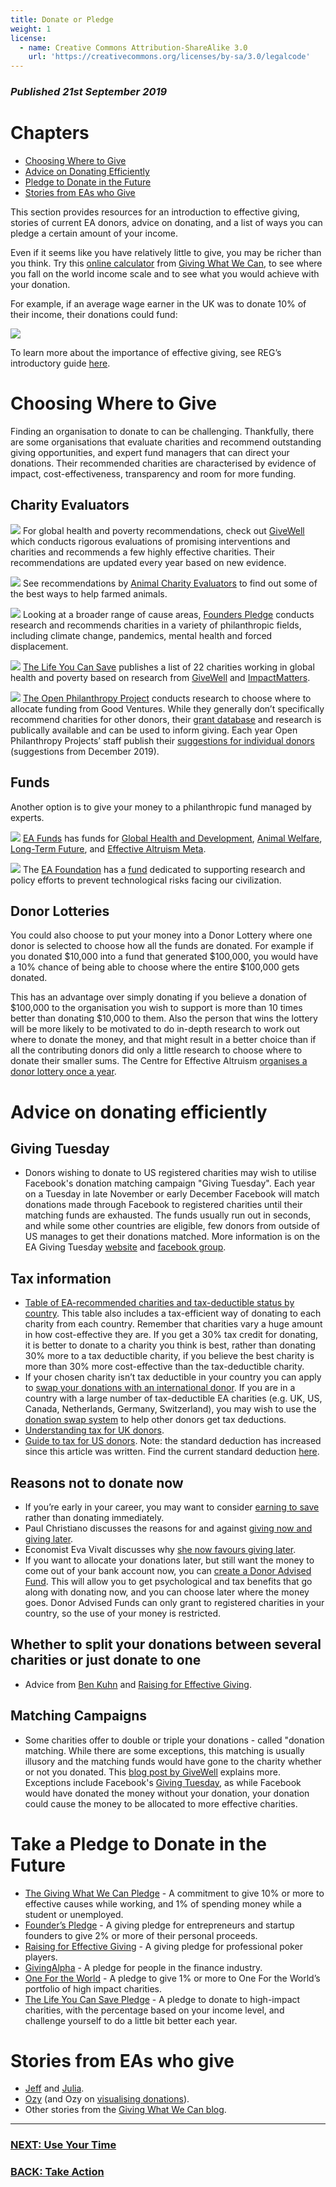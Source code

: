 ```yaml
---
title: Donate or Pledge
weight: 1
license:
  - name: Creative Commons Attribution-ShareAlike 3.0
    url: 'https://creativecommons.org/licenses/by-sa/3.0/legalcode'
---
```

### _Published 21st September 2019_

# Chapters
* <a href="#choosingwheretogive">Choosing Where to Give</a>
* <a href="#donatingefficiently">Advice on Donating Efficiently</a>
* <a href="#pledgetodonate">Pledge to Donate in the Future</a>
* <a href="#storiesfromeas">Stories from EAs who Give</a>

This section provides resources for an introduction to effective giving, stories of current EA donors, advice on donating, and a list of ways you can pledge a certain amount of your income. 

Even if it seems like you have relatively little to give, you may be richer than you think. Try this <a target="_blank" href="https://www.givingwhatwecan.org/get-involved/how-rich-am-i/">online calculator</a> from <a target="_blank" href="https://www.givingwhatwecan.org/">Giving What We Can</a>, to see where you fall on the world income scale and to see what you would achieve with your donation. 

For example, if an average wage earner in the UK was to donate 10% of their income, their donations could fund:

<p class="xl_image_wrapper">
<img src="/img/gwwcimpact.png" />
</p>

To learn more about the importance of effective giving, see REG’s introductory guide <a target="_blank" href="https://reg-charity.org/effective-giving-guide/part-1/">here</a>.

<a name ="choosingwheretogive"></a>
# Choosing Where to Give

Finding an organisation to donate to can be challenging. Thankfully, there are some organisations that evaluate charities and recommend outstanding giving opportunities, and expert fund managers that can direct your donations. Their recommended charities are characterised by evidence of impact, cost-effectiveness, transparency and room for more funding.

## Charity Evaluators

<a target="_blank" href="https://www.givewell.org/"><img class="small_image_block" src="/img/givewell-logo-.jpg" /></a>
For global health and poverty recommendations, check out <a target="_blank" href="https://www.givewell.org/">GiveWell</a> which conducts rigorous evaluations of promising interventions and charities and recommends a few highly effective charities. Their recommendations are updated every year based on new evidence. 
<br>

<a target="_blank" href="https://animalcharityevaluators.org/"><img class="small_image_block" src="/img/acelogo.png" /></a>
See recommendations by <a target="_blank" href="https://animalcharityevaluators.org/">Animal Charity Evaluators</a> to find out some of the best ways to help farmed animals. 
<br>

<a target="_blank" href="https://founderspledge.com/research"><img class="small_image_block" src="/img/founderspledge.png" /></a>
Looking at a broader range of cause areas, <a target="_blank" href="https://founderspledge.com/research">Founders Pledge</a> conducts research and recommends charities in a variety of philanthropic fields, including climate change, pandemics, mental health and forced displacement. 
<br>

<a target="_blank" href="https://www.thelifeyoucansave.org/best-charities"><img class="small_image_block" src="/img/tlycslogo.png" /></a>
<a target="_blank" href="https://www.thelifeyoucansave.org/best-charities">The Life You Can Save</a> publishes a list of 22 charities working in global health and poverty based on research from <a target="_blank" href="https://www.givewell.org/">GiveWell</a> and <a target="_blank" href="https://www.impactm.org/">ImpactMatters</a>.
<br>

<a target="_blank" href="https://www.openphilanthropy.org/"><img class="small_image_block" src="/img/openphillogo.png" /></a>
<a target="_blank" href="https://www.openphilanthropy.org/">The Open Philanthropy Project</a> conducts research to choose where to allocate funding from Good Ventures. While they generally don’t specifically recommend charities for other donors, their <a target="_blank" href="https://www.openphilanthropy.org/giving/grants">grant database</a> and research is publically available and can be used to inform giving. Each year Open Philanthropy Projects’ staff publish their <a target="_blank" href="https://www.openphilanthropy.org/blog/suggestions-individual-donors-open-philanthropy-staff-2019">suggestions for individual donors</a> (suggestions from December 2019). 
<br>

## Funds

Another option is to give your money to a philanthropic fund managed by experts. 

<a target="_blank" href="https://app.effectivealtruism.org/funds"><img class="small_image_block" src="/img/eafunds.png" /></a>
<a target="_blank" href="https://app.effectivealtruism.org/funds">EA Funds</a> has funds for <a target="_blank" href="https://app.effectivealtruism.org/funds/global-development">Global Health and Development</a>, <a target="_blank" href="https://app.effectivealtruism.org/funds/animal-welfare">Animal Welfare</a>, <a target="_blank" href="https://app.effectivealtruism.org/funds/far-future">Long-Term Future</a>, and <a target="_blank" href="https://app.effectivealtruism.org/funds/ea-community">Effective Altruism Meta</a>.
<br>

<a target="_blank" href="https://ea-foundation.org/"><img class="small_image_block" src="/img/eaflogo.png" /></a>
The <a target="_blank" href="https://ea-foundation.org/">EA Foundation</a> has a <a target="_blank" href="https://ea-foundation.org/grantmaking/">fund</a> dedicated to supporting research and policy efforts to prevent technological risks facing our civilization. 
<br>

## Donor Lotteries

You could also choose to put your money into a Donor Lottery where one donor is selected to choose how all the funds are donated. For example if you donated $10,000 into a fund that generated $100,000, you would have a 10% chance of being able to choose where the entire $100,000 gets donated. 

This has an advantage over simply donating if you believe a donation of $100,000 to the organisation you wish to support is more than 10 times better than donating $10,000 to them. Also the person that wins the lottery will be more likely to be motivated to do in-depth research to work out where to donate the money, and that might result in a better choice than if all the contributing donors did only a little research to choose where to donate their smaller sums. The Centre for Effective Altruism <a target="_blank" href="https://app.effectivealtruism.org/lotteries">organises a donor lottery once a year</a>.

<a name ="donatingefficiently"></a>
# Advice on donating efficiently

## Giving Tuesday

* Donors wishing to donate to US registered charities may wish to utilise Facebook's donation matching campaign "Giving Tuesday". Each year on a Tuesday in late November or early December Facebook will match donations made through Facebook to registered charities until their matching funds are exhausted. The funds usually run out in seconds, and while some other countries are eligible, few donors from outside of US manages to get their donations matched. More information is on the EA Giving Tuesday <a target="_blank" href="https://www.eagivingtuesday.org/">website</a> and <a target="_blank" href="https://www.facebook.com/groups/eagivingtuesday/">facebook group</a>. 


## Tax information

* <a target="_blank" href="https://donationswap.eahub.org/charities/">Table of EA-recommended charities and tax-deductible status by country</a>. This table also includes a tax-efficient way of donating to each charity from each country. Remember that charities vary a huge amount in how cost-effective they are. If you get a 30% tax credit for donating, it is better to donate to a charity you think is best, rather than donating 30% more to a tax deductible charity, if you believe the best charity is more than 30% more cost-effective than the tax-deductible charity.  
* If your chosen charity isn’t tax deductible in your country you can apply to <a target="_blank" href="http://donationswap.eahub.org">swap your donations with an international donor</a>. 
  If you are in a country with a large number of tax-deductible EA charities (e.g. UK, US, Canada, Netherlands, Germany, Switzerland), you may wish to use the <a target="_blank" href="http://donationswap.eahub.org">donation swap system</a> to help other donors get tax deductions.
* <a target="_blank" href="https://forum.effectivealtruism.org/posts/tNfDWLzBMi9HnoTkE/uk-income-tax-and-donations">Understanding tax for UK donors</a>. 
* <a target="_blank" href="https://www.benkuhn.net/giving-101#be-aware-of-how-taxes-work">Guide to tax for US donors</a>. 
  Note: the standard deduction has increased since this article was written. Find the current standard deduction <a target="_blank" href="https://www.irs.gov/help/ita/how-much-is-my-standard-deduction">here</a>.  

## Reasons not to donate now

* If you’re early in your career, you may want to consider <a target="_blank" href="https://forum.effectivealtruism.org/posts/3ijnLaws7mCEogD6H/earning-to-save-give-1-save-10">earning to save</a> rather than donating immediately.
* Paul Christiano discusses the reasons for and against <a target="_blank" href="https://rationalaltruist.com/2013/03/12/giving-now-vs-later/">giving now and giving later</a>.
* Economist Eva Vivalt discusses why <a target="_blank" href="https://evavivalt.com/2019/07/give-later">she now favours giving later</a>. 
* If you want to allocate your donations later, but still want the money to come out of your bank account now, you can <a target="_blank" href="https://80000hours.org/2013/06/how-to-create-a-donor-advised-fund/">create a Donor Advised Fund</a>. This will allow you to get psychological and tax benefits that go along with donating now, and you can choose later where the money goes. Donor Advised Funds can only grant to registered charities in your country, so the use of your money is restricted.

## Whether to split your donations between several charities or just donate to one

* Advice from <a target="_blank" href="https://www.benkuhn.net/how-many-causes">Ben Kuhn</a> and <a target="_blank" href="https://reg-charity.org/to-split-or-not-to-split-part-1/">Raising for Effective Giving</a>.

## Matching Campaigns

* Some charities offer to double or triple your donations - called "donation matching. While there are some exceptions, this matching is usually illusory and the matching funds would have gone to the charity whether or not you donated. This <a target="_blank" href="https://blog.givewell.org/2011/12/15/why-you-shouldnt-let-donation-matching-affect-your-giving/">blog post by GiveWell</a> explains more. Exceptions include Facebook's <a target="_blank" href="https://www.eagivingtuesday.org/">Giving Tuesday</a>, as while Facebook would have donated the money without your donation, your donation could cause the money to be allocated to more effective charities.  

<a name ="pledgetodonate"></a>
# Take a Pledge to Donate in the Future

* <a target="_blank" href="http://givingwhatwecan.org">The Giving What We Can Pledge</a> - A commitment to give 10% or more to effective causes while working, and 1% of spending money while a student or unemployed.
* <a target="_blank" href="https://founderspledge.com/">Founder’s Pledge</a> - A giving pledge for entrepreneurs and startup founders to give 2% or more of their personal proceeds.
* <a target="_blank" href="https://reg-charity.org/">Raising for Effective Giving</a> - A giving pledge for professional poker players.
* <a target="_blank" href="https://www.givingalpha.org/">GivingAlpha</a> - A pledge for people in the finance industry.
* <a target="_blank" href="https://www.1fortheworld.org/">One For the World</a> - A pledge to give 1% or more to One For the World’s portfolio of high impact charities.
* <a target="_blank" href="https://www.thelifeyoucansave.org/take-the-pledge">The Life You Can Save Pledge</a> - A pledge to donate to high-impact charities, with the percentage based on your income level, and challenge yourself to do a little bit better each year. 

<a name ="storiesfromeas"></a>
# Stories from EAs who give

* <a target="_blank" href="https://www.jefftk.com/news/giving">Jeff</a> and <a target="_blank" href="http://www.givinggladly.com/2013/06/whats-it-like-to-give-half.html">Julia</a>.
* <a target="_blank" href="https://thingofthings.wordpress.com/2019/02/25/why-im-an-ea/">Ozy</a> (and Ozy on <a target="_blank" href="https://thingofthings.wordpress.com/2019/05/22/visualizing-donations/">visualising donations</a>).
* Other stories from the <a target="_blank" href="https://www.givingwhatwecan.org/blog/">Giving What We Can blog</a>.


<hr> 

### [NEXT: Use Your Time](/take_action/use-your-time/)

### [BACK: Take Action](/take_action/)

